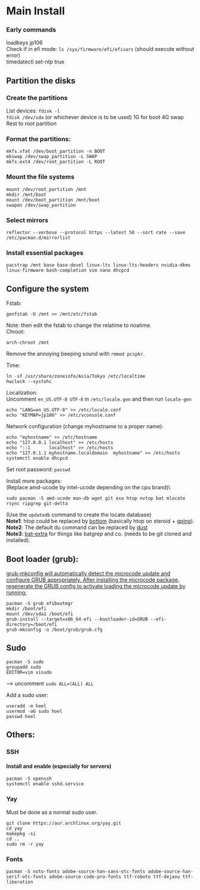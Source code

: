 # Main Install
### Early commands
loadkeys jp106\
Check if in efi mode: `ls /sys/firmware/efi/efivars`  (should execute without error)\
timedatectl set-ntp true

## Partition the disks
### Create the partitions
List devices: `fdisk -l`\
`fdisk /dev/sda`   (or whichever device is to be used)
1G for boot
4G swap
Rest to root partition

### Format the partitions:
```
mkfs.vfat /dev/boot_partition -n BOOT
mkswap /dev/swap_partition -L SWAP
mkfs.ext4 /dev/root_partition -L ROOT
```

### Mount the file systems
```
mount /dev/root_partition /mnt
mkdir /mnt/boot
mount /dev/boot_partition /mnt/boot
swapon /dev/swap_partition
```

### Select mirrors
```
reflector --verbose --protocol https --latest 50 --sort rate --save /etc/pacman.d/mirrorlist
```
### Install essential packages
```
pacstrap /mnt base base-devel linux-lts linux-lts-headers nvidia-dkms linux-firmware bash-completion vim nano dhcpcd
```

## Configure the system
Fstab: 
```
genfstab -U /mnt >> /mnt/etc/fstab
```
Note: then edit the fstab to change the relatime to noatime.\
Chroot:
```
arch-chroot /mnt
```

Remove the annoying beeping sound with `rmmod pcspkr`.

Time:
```
ln -sf /usr/share/zoneinfo/Asia/Tokyo /etc/localtime
hwclock --systohc
```

Localization:\
Uncomment `en_US.UTF-8 UTF-8` in `/etc/locale.gen` and then run `locale-gen`
```
echo "LANG=en_US.UTF-8" >> /etc/locale.conf
echo "KEYMAP=jp106" >> /etc/vconsole.conf
```

Network configuration (change myhostname to a proper name):
```
echo "myhostname" >> /etc/hostname
echo "127.0.0.1	localhost" >> /etc/hosts
echo "::1		localhost" >> /etc/hosts
echo "127.0.1.1	myhostname.localdomain	myhostname" >> /etc/hosts
systemctl enable dhcpcd
```

Set root password: `passwd` 

Install more packages:\
(Replace amd-ucode by intel-ucode depending on the cpu brand)\
```
sudo pacman -S amd-ucode man-db wget git exa htop nvtop bat mlocate rsync ripgrep git-delta
```
(Use the `updatedb` command to create the locate database)\
**Note1**: htop could be replaced by [bottom](https://github.com/ClementTsang/bottom) (basically htop on steroid + [gping](https://github.com/orf/gping)).\
**Note2**: The default du command can be replaced by [dust](https://github.com/bootandy/dust)\
**Note3**: [bat-extra](https://github.com/eth-p/bat-extras) for things like batgrep and co. (needs to be git cloned and installed).

## Boot loader (grub):
[grub-mkconfig will automatically detect the microcode update and configure GRUB appropriately. After installing the microcode package, regenerate the GRUB config to activate loading the microcode update by running:
](https://wiki.archlinux.org/title/microcode)
```
pacman -S grub efibootmgr
mkdir /boot/efi
mount /dev/sda1 /boot/efi
grub-install --target=x86_64-efi --bootloader-id=GRUB --efi-directory=/boot/efi
grub-mkconfig -o /boot/grub/grub.cfg
```

## Sudo
```
pacman -S sudo
groupadd sudo
EDITOR=vim visudo
```
--> uncomment `sudo ALL=(ALL) ALL`

Add a sudo user:
```
useradd -m hoel
usermod -aG sudo hoel
passwd hoel
```


## Others:
### SSH
#### Install and enable (especially for servers)
```
pacman -S openssh
systemctl enable sshd.service
```

### Yay
Must be done as a normal sudo user.
```
git clone https://aur.archlinux.org/yay.git
cd yay
makepkg -si
cd ..
sudo rm -r yay
```

### Fonts
```
pacman -S noto-fonts adobe-source-han-sans-otc-fonts adobe-source-han-serif-otc-fonts adobe-source-code-pro-fonts ttf-roboto ttf-dejavu ttf-liberation
```

